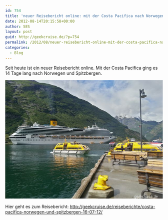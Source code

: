 ```yaml
---
id: 754
title: 'neuer Reisebericht online: mit der Costa Pacifica nach Norwegen und Spitzbergen'
date: 2012-08-14T20:15:58+00:00
author: SES
layout: post
guid: http://geekcruise.de/?p=754
permalink: /2012/08/neuer-reisebericht-online-mit-der-costa-pacifica-nach-norwegen-und-spitzbergen/
categories:
  - Blog
---
```

Seit heute ist ein neuer Reisebericht online. Mit der Costa Pacifica ging es 14 Tage lang nach Norwegen und Spitzbergen.


<img loading="lazy" src="/assets/2012/08/costa_pacifica_norwegen_002.jpg" alt="" title="Costa Pacifica im Geiranger-Fjord"   />

Hier geht es zum Reisebericht:
<http://geekcruise.de/reiseberichte/costa-pacifica-norwegen-und-spitzbergen-16-07-12/>
